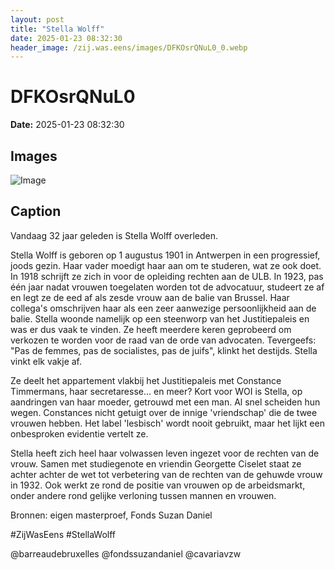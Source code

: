 ```yaml
---
layout: post
title: "Stella Wolff"
date: 2025-01-23 08:32:30
header_image: /zij.was.eens/images/DFKOsrQNuL0_0.webp
---
```


# DFKOsrQNuL0

**Date:** 2025-01-23 08:32:30

## Images

![Image](/zij.was.eens/images/DFKOsrQNuL0_0.webp)

## Caption

Vandaag 32 jaar geleden is Stella Wolff overleden. 

Stella Wolff is geboren op 1 augustus 1901 in Antwerpen in een progressief, joods gezin. Haar vader moedigt haar aan om te studeren, wat ze ook doet. In 1918 schrijft ze zich in voor de opleiding rechten aan de ULB. In 1923, pas één jaar nadat vrouwen toegelaten worden tot de advocatuur, studeert ze af en legt ze de eed af als zesde vrouw aan de balie van Brussel. Haar collega's omschrijven haar als een zeer aanwezige persoonlijkheid aan de balie. Stella woonde namelijk op een steenworp van het Justitiepaleis en was er dus vaak te vinden. Ze heeft meerdere keren geprobeerd om verkozen te worden voor de raad van de orde van advocaten. Tevergeefs: "Pas de femmes, pas de socialistes, pas de juifs", klinkt het destijds. Stella vinkt elk vakje af. 

Ze deelt het appartement vlakbij het Justitiepaleis met Constance Timmermans, haar secretaresse... en meer? Kort voor WOI is Stella, op aandringen van haar moeder, getrouwd met een man. Al snel scheiden hun wegen. Constances nicht getuigt over de innige 'vriendschap' die de twee vrouwen hebben. Het label 'lesbisch' wordt nooit gebruikt, maar het lijkt een onbesproken evidentie vertelt ze.

Stella heeft zich heel haar volwassen leven ingezet voor de rechten van de vrouw. Samen met studiegenote en vriendin Georgette Ciselet staat ze achter achter de wet tot verbetering van de rechten van de gehuwde vrouw in 1932. Ook werkt ze rond de positie van vrouwen op de arbeidsmarkt, onder andere rond gelijke verloning tussen mannen en vrouwen. 

Bronnen: eigen masterproef, Fonds Suzan Daniel

#ZijWasEens #StellaWolff

@barreaudebruxelles @fondssuzandaniel @cavariavzw

